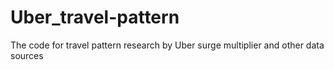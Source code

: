 # Uber_travel-pattern

The code for travel pattern research by Uber surge multiplier and other data sources
